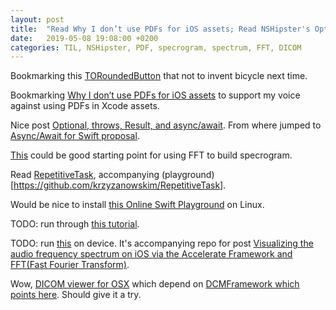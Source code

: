 ```yaml
---
layout: post
title:  "Read Why I don’t use PDFs for iOS assets; Read NSHipster's Optional, throws, Result, and async/await"
date:   2019-05-08 19:08:00 +0200
categories: TIL, NSHipster, PDF, specrogram, spectrum, FFT, DICOM
---
```

Bookmarking this [TORoundedButton](https://github.com/TimOliver/TORoundedButton) that not to invent bicycle next time.

Bookmarking [Why I don’t use PDFs for iOS assets](https://bjango.com/articles/idontusepdfs/) to support my voice against using PDFs in Xcode assets.

Nice post [Optional, throws, Result, and async/await](https://nshipster.com/optional-throws-result-async-await). From where jumped to [Async/Await for Swift proposal](https://gist.github.com/lattner/429b9070918248274f25b714dcfc7619).

[This](https://developer.apple.com/library/archive/samplecode/aurioTouch/Introduction/Intro.html#//apple_ref/doc/uid/DTS40007770) could be good starting point for using FFT to build specrogram.

Read [RepetitiveTask](https://blog.krzyzanowskim.com/2016/01/06/retry-in-the-wild/), accompanying (playground)[https://github.com/krzyzanowskim/RepetitiveTask].

Would be nice to install [this Online Swift Playground](https://github.com/krzyzanowskim/OnlineSwiftPlayground) on Linux.

TODO: run through [this tutorial](https://www.raywenderlich.com/2714-how-to-make-a-music-visualizer-in-ios).

TODO: run [this](https://github.com/welbesw/CoreAudioMixer) on device. It's accompanying repo for post [Visualizing the audio frequency spectrum on iOS via the Accelerate Framework and FFT(Fast Fourier Transform)](http://www.myuiviews.com/2016/03/04/visualizing-audio-frequency-spectrum-on-ios-via-accelerate-vdsp-fast-fourier-transform.html).

Wow, [DICOM viewer for OSX](https://github.com/welbesw/dicom-data-view) which depend on [DCMFramework which points here](https://www.osirix-viewer.com). Should give it a try.
